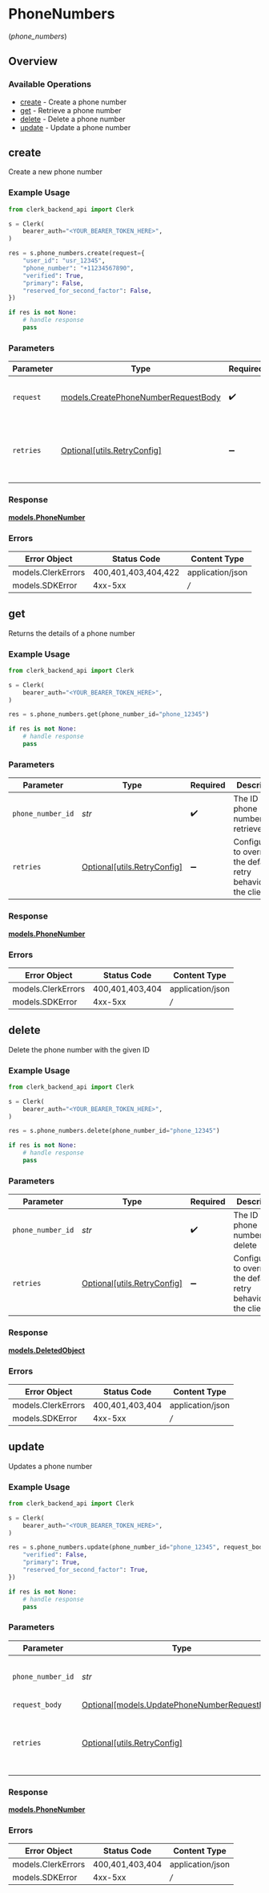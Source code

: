 # PhoneNumbers
(*phone_numbers*)

## Overview

### Available Operations

* [create](#create) - Create a phone number
* [get](#get) - Retrieve a phone number
* [delete](#delete) - Delete a phone number
* [update](#update) - Update a phone number

## create

Create a new phone number

### Example Usage

```python
from clerk_backend_api import Clerk

s = Clerk(
    bearer_auth="<YOUR_BEARER_TOKEN_HERE>",
)

res = s.phone_numbers.create(request={
    "user_id": "usr_12345",
    "phone_number": "+11234567890",
    "verified": True,
    "primary": False,
    "reserved_for_second_factor": False,
})

if res is not None:
    # handle response
    pass

```

### Parameters

| Parameter                                                                           | Type                                                                                | Required                                                                            | Description                                                                         |
| ----------------------------------------------------------------------------------- | ----------------------------------------------------------------------------------- | ----------------------------------------------------------------------------------- | ----------------------------------------------------------------------------------- |
| `request`                                                                           | [models.CreatePhoneNumberRequestBody](../../models/createphonenumberrequestbody.md) | :heavy_check_mark:                                                                  | The request object to use for the request.                                          |
| `retries`                                                                           | [Optional[utils.RetryConfig]](../../models/utils/retryconfig.md)                    | :heavy_minus_sign:                                                                  | Configuration to override the default retry behavior of the client.                 |

### Response

**[models.PhoneNumber](../../models/phonenumber.md)**

### Errors

| Error Object        | Status Code         | Content Type        |
| ------------------- | ------------------- | ------------------- |
| models.ClerkErrors  | 400,401,403,404,422 | application/json    |
| models.SDKError     | 4xx-5xx             | */*                 |


## get

Returns the details of a phone number

### Example Usage

```python
from clerk_backend_api import Clerk

s = Clerk(
    bearer_auth="<YOUR_BEARER_TOKEN_HERE>",
)

res = s.phone_numbers.get(phone_number_id="phone_12345")

if res is not None:
    # handle response
    pass

```

### Parameters

| Parameter                                                           | Type                                                                | Required                                                            | Description                                                         | Example                                                             |
| ------------------------------------------------------------------- | ------------------------------------------------------------------- | ------------------------------------------------------------------- | ------------------------------------------------------------------- | ------------------------------------------------------------------- |
| `phone_number_id`                                                   | *str*                                                               | :heavy_check_mark:                                                  | The ID of the phone number to retrieve                              | phone_12345                                                         |
| `retries`                                                           | [Optional[utils.RetryConfig]](../../models/utils/retryconfig.md)    | :heavy_minus_sign:                                                  | Configuration to override the default retry behavior of the client. |                                                                     |

### Response

**[models.PhoneNumber](../../models/phonenumber.md)**

### Errors

| Error Object       | Status Code        | Content Type       |
| ------------------ | ------------------ | ------------------ |
| models.ClerkErrors | 400,401,403,404    | application/json   |
| models.SDKError    | 4xx-5xx            | */*                |


## delete

Delete the phone number with the given ID

### Example Usage

```python
from clerk_backend_api import Clerk

s = Clerk(
    bearer_auth="<YOUR_BEARER_TOKEN_HERE>",
)

res = s.phone_numbers.delete(phone_number_id="phone_12345")

if res is not None:
    # handle response
    pass

```

### Parameters

| Parameter                                                           | Type                                                                | Required                                                            | Description                                                         | Example                                                             |
| ------------------------------------------------------------------- | ------------------------------------------------------------------- | ------------------------------------------------------------------- | ------------------------------------------------------------------- | ------------------------------------------------------------------- |
| `phone_number_id`                                                   | *str*                                                               | :heavy_check_mark:                                                  | The ID of the phone number to delete                                | phone_12345                                                         |
| `retries`                                                           | [Optional[utils.RetryConfig]](../../models/utils/retryconfig.md)    | :heavy_minus_sign:                                                  | Configuration to override the default retry behavior of the client. |                                                                     |

### Response

**[models.DeletedObject](../../models/deletedobject.md)**

### Errors

| Error Object       | Status Code        | Content Type       |
| ------------------ | ------------------ | ------------------ |
| models.ClerkErrors | 400,401,403,404    | application/json   |
| models.SDKError    | 4xx-5xx            | */*                |


## update

Updates a phone number

### Example Usage

```python
from clerk_backend_api import Clerk

s = Clerk(
    bearer_auth="<YOUR_BEARER_TOKEN_HERE>",
)

res = s.phone_numbers.update(phone_number_id="phone_12345", request_body={
    "verified": False,
    "primary": True,
    "reserved_for_second_factor": True,
})

if res is not None:
    # handle response
    pass

```

### Parameters

| Parameter                                                                                     | Type                                                                                          | Required                                                                                      | Description                                                                                   | Example                                                                                       |
| --------------------------------------------------------------------------------------------- | --------------------------------------------------------------------------------------------- | --------------------------------------------------------------------------------------------- | --------------------------------------------------------------------------------------------- | --------------------------------------------------------------------------------------------- |
| `phone_number_id`                                                                             | *str*                                                                                         | :heavy_check_mark:                                                                            | The ID of the phone number to update                                                          | phone_12345                                                                                   |
| `request_body`                                                                                | [Optional[models.UpdatePhoneNumberRequestBody]](../../models/updatephonenumberrequestbody.md) | :heavy_minus_sign:                                                                            | N/A                                                                                           |                                                                                               |
| `retries`                                                                                     | [Optional[utils.RetryConfig]](../../models/utils/retryconfig.md)                              | :heavy_minus_sign:                                                                            | Configuration to override the default retry behavior of the client.                           |                                                                                               |

### Response

**[models.PhoneNumber](../../models/phonenumber.md)**

### Errors

| Error Object       | Status Code        | Content Type       |
| ------------------ | ------------------ | ------------------ |
| models.ClerkErrors | 400,401,403,404    | application/json   |
| models.SDKError    | 4xx-5xx            | */*                |

